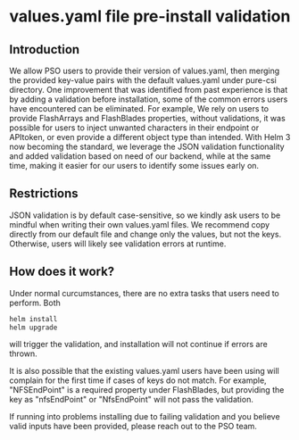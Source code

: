 
# values.yaml file pre-install validation 

## Introduction

We allow PSO users to provide their version of values.yaml, then merging the provided key-value pairs with the default values.yaml under pure-csi directory. One improvement that was identified from past experience is that by adding a validation before installation, some of the common errors users have encountered can be eliminated. For example, We rely on users to provide FlashArrays and FlashBlades properties, without validations, it was possible for users to inject unwanted characters in their endpoint or APItoken, or even provide a different object type than intended. With Helm 3 now becoming the standard, we leverage the JSON validation functionality and added validation based on need of our backend, while at the same time, making it easier for our users to identify some issues early on. 

## Restrictions
JSON validation is by default case-sensitive, so we kindly ask users to be mindful when writing their own values.yaml files. We recommend copy directly from our default file and change only the values, but not the keys. Otherwise, users will likely see validation errors at runtime. 

## How does it work? 
Under normal curcumstances, there are no extra tasks that users need to perform. Both 
```bash
helm install
helm upgrade
```
will trigger the validation, and installation will not continue if errors are thrown. 

It is also possible that the existing values.yaml users have been using will complain for the first time if cases of keys do not match. For example, "NFSEndPoint" is a required property under FlashBlades, but providing the key as "nfsEndPoint" or "NfsEndPoint" will not pass the validation. 

If running into problems installing due to failing validation and you believe valid inputs have been provided, please reach out to the PSO team. 


 